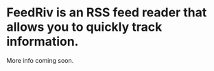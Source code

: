 # FeedRiv is an RSS feed reader that allows you to quickly track information.

More info coming soon.
